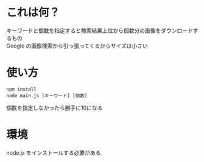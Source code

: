 # これは何？
キーワードと個数を指定すると検索結果上位から個数分の画像をダウンロードするもの  
Google の画像検索から引っ張ってくるからサイズは小さい  

# 使い方
```
npm install
node main.js [キーワード] [個数]
```

個数を指定しなかったら勝手に10になる

# 環境
node.js をインストールする必要がある
